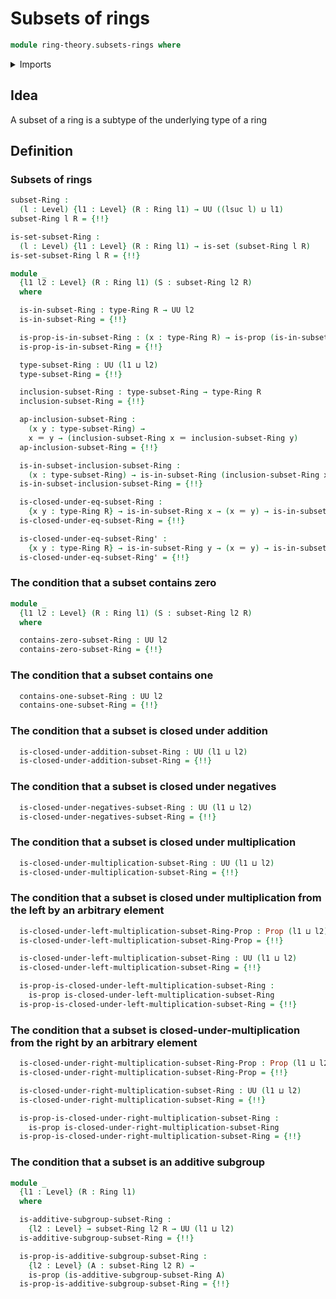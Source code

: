 # Subsets of rings

```agda
module ring-theory.subsets-rings where
```

<details><summary>Imports</summary>

```agda
open import foundation.identity-types
open import foundation.propositional-extensionality
open import foundation.propositions
open import foundation.sets
open import foundation.subtypes
open import foundation.universe-levels

open import group-theory.subgroups-abelian-groups

open import ring-theory.rings
```

</details>

## Idea

A subset of a ring is a subtype of the underlying type of a ring

## Definition

### Subsets of rings

```agda
subset-Ring :
  (l : Level) {l1 : Level} (R : Ring l1) → UU ((lsuc l) ⊔ l1)
subset-Ring l R = {!!}

is-set-subset-Ring :
  (l : Level) {l1 : Level} (R : Ring l1) → is-set (subset-Ring l R)
is-set-subset-Ring l R = {!!}

module _
  {l1 l2 : Level} (R : Ring l1) (S : subset-Ring l2 R)
  where

  is-in-subset-Ring : type-Ring R → UU l2
  is-in-subset-Ring = {!!}

  is-prop-is-in-subset-Ring : (x : type-Ring R) → is-prop (is-in-subset-Ring x)
  is-prop-is-in-subset-Ring = {!!}

  type-subset-Ring : UU (l1 ⊔ l2)
  type-subset-Ring = {!!}

  inclusion-subset-Ring : type-subset-Ring → type-Ring R
  inclusion-subset-Ring = {!!}

  ap-inclusion-subset-Ring :
    (x y : type-subset-Ring) →
    x ＝ y → (inclusion-subset-Ring x ＝ inclusion-subset-Ring y)
  ap-inclusion-subset-Ring = {!!}

  is-in-subset-inclusion-subset-Ring :
    (x : type-subset-Ring) → is-in-subset-Ring (inclusion-subset-Ring x)
  is-in-subset-inclusion-subset-Ring = {!!}

  is-closed-under-eq-subset-Ring :
    {x y : type-Ring R} → is-in-subset-Ring x → (x ＝ y) → is-in-subset-Ring y
  is-closed-under-eq-subset-Ring = {!!}

  is-closed-under-eq-subset-Ring' :
    {x y : type-Ring R} → is-in-subset-Ring y → (x ＝ y) → is-in-subset-Ring x
  is-closed-under-eq-subset-Ring' = {!!}
```

### The condition that a subset contains zero

```agda
module _
  {l1 l2 : Level} (R : Ring l1) (S : subset-Ring l2 R)
  where

  contains-zero-subset-Ring : UU l2
  contains-zero-subset-Ring = {!!}
```

### The condition that a subset contains one

```agda
  contains-one-subset-Ring : UU l2
  contains-one-subset-Ring = {!!}
```

### The condition that a subset is closed under addition

```agda
  is-closed-under-addition-subset-Ring : UU (l1 ⊔ l2)
  is-closed-under-addition-subset-Ring = {!!}
```

### The condition that a subset is closed under negatives

```agda
  is-closed-under-negatives-subset-Ring : UU (l1 ⊔ l2)
  is-closed-under-negatives-subset-Ring = {!!}
```

### The condition that a subset is closed under multiplication

```agda
  is-closed-under-multiplication-subset-Ring : UU (l1 ⊔ l2)
  is-closed-under-multiplication-subset-Ring = {!!}
```

### The condition that a subset is closed under multiplication from the left by an arbitrary element

```agda
  is-closed-under-left-multiplication-subset-Ring-Prop : Prop (l1 ⊔ l2)
  is-closed-under-left-multiplication-subset-Ring-Prop = {!!}

  is-closed-under-left-multiplication-subset-Ring : UU (l1 ⊔ l2)
  is-closed-under-left-multiplication-subset-Ring = {!!}

  is-prop-is-closed-under-left-multiplication-subset-Ring :
    is-prop is-closed-under-left-multiplication-subset-Ring
  is-prop-is-closed-under-left-multiplication-subset-Ring = {!!}
```

### The condition that a subset is closed-under-multiplication from the right by an arbitrary element

```agda
  is-closed-under-right-multiplication-subset-Ring-Prop : Prop (l1 ⊔ l2)
  is-closed-under-right-multiplication-subset-Ring-Prop = {!!}

  is-closed-under-right-multiplication-subset-Ring : UU (l1 ⊔ l2)
  is-closed-under-right-multiplication-subset-Ring = {!!}

  is-prop-is-closed-under-right-multiplication-subset-Ring :
    is-prop is-closed-under-right-multiplication-subset-Ring
  is-prop-is-closed-under-right-multiplication-subset-Ring = {!!}
```

### The condition that a subset is an additive subgroup

```agda
module _
  {l1 : Level} (R : Ring l1)
  where

  is-additive-subgroup-subset-Ring :
    {l2 : Level} → subset-Ring l2 R → UU (l1 ⊔ l2)
  is-additive-subgroup-subset-Ring = {!!}

  is-prop-is-additive-subgroup-subset-Ring :
    {l2 : Level} (A : subset-Ring l2 R) →
    is-prop (is-additive-subgroup-subset-Ring A)
  is-prop-is-additive-subgroup-subset-Ring = {!!}
```
